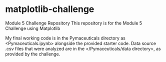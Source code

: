 # matplotlib-challenge
Module 5 Challenge Repository
This repository is for the Module 5 Challenge using Matplotlib

My final working code is in the Pymaceuticals directory as <Pymaceuticals.ipynb> alongside the provided starter code.  Data source .csv files that were analyzed are in the </Pymaceuticals/data directory>, as provided by the challenge.
